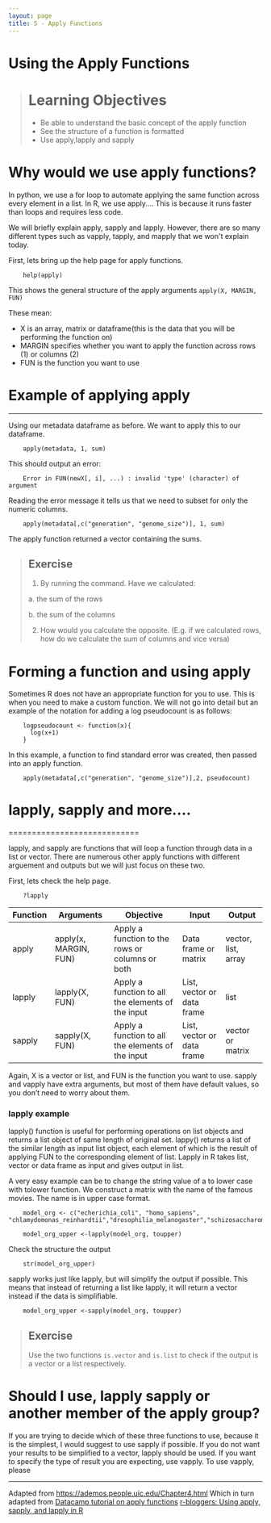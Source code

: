 ```yaml
---
layout: page
title: 5 - Apply Functions
---
```


Using the Apply Functions
===========================
 
> Learning Objectives
> ====================
> * Be able to understand the basic concept of the apply function 
> * See the structure of a function is formatted
> * Use apply,lapply and sapply 


# Why would we use apply functions?
In python, we use a for loop to automate applying the same function across every element in a list. In R, we use apply....
This is because it runs faster than loops and requires less code.

We will briefly explain apply, sapply and lapply. However, there are so many different types such as vapply, tapply, and mapply that we won't explain today.

First, lets bring up the help page for apply functions.
```
    help(apply)
```

This shows the general structure of the apply arguments `apply(X, MARGIN, FUN)`

These mean:
-  X is an array, matrix or dataframe(this is the data that you will be performing the function on)
-   MARGIN specifies whether you want to apply the function across rows (1) or columns (2)
-   FUN is the function you want to use

# Example of applying apply
---------------------------

Using our metadata dataframe as before. We want to apply this to our dataframe. 

```
    apply(metadata, 1, sum)
```
This should output an error:
```
    Error in FUN(newX[, i], ...) : invalid 'type' (character) of argument
```

Reading the error message it tells us that we need to subset for only the numeric columns. 

```
    apply(metadata[,c("generation", "genome_size")], 1, sum)

```
The apply function returned a vector containing the sums.

 
> Exercise
> --------
> 1. By running the command. Have we calculated:
>    
>   a. the sum of the rows
> 
>   b. the sum of the columns
> 
> 2. How would you calculate the opposite. (E.g. if we calculated rows, how do we calculate the sum of columns and vice versa)


# Forming a function and using apply
Sometimes R does not have an appropriate function for you to use. This is when you need to make a custom function.  We will not go into detail but an example of the notation for adding a log pseudocount is as follows:

```
    logpseudocount <- function(x){
      log(x+1)
    }

```
  
  In this example, a function to find standard error was created, then passed into an apply function.

```
    apply(metadata[,c("generation", "genome_size")],2, pseudocount)

```

# lapply, sapply and more....
============================

lapply, and sapply are functions that will loop a function through data in a list or vector. There are numerous other apply functions with different arguement and outputs but we will just focus on these two.

First, lets check the help page.
```
    ?lapply
```

| Function | Arguments             | Objective                                         | Input                      | Output              |
| -------- | --------------------- | ------------------------------------------------- | -------------------------- | ------------------- |
| apply    | apply(x, MARGIN, FUN) | Apply a function to the rows or columns or both   | Data frame or matrix       | vector, list, array |
| lapply   | lapply(X, FUN)        | Apply a function to all the elements of the input | List, vector or data frame | list                |
| sapply   | sapply(X, FUN)        | Apply a function to all the elements of the input | List, vector or data frame | vector or matrix    |


Again, X is a vector or list, and FUN is the function you want to use. sapply and vapply have extra arguments, but most of them have default values, so you don’t need to worry about them. 

### lapply example
lapply() function is useful for performing operations on list objects and returns a list object of same length of original set. lappy() returns a list of the similar length as input list object, each element of which is the result of applying FUN to the corresponding element of list. Lapply in R takes list, vector or data frame as input and gives output in list.

A very easy example can be to change the string value of a  to lower case with tolower function. We construct a matrix with the name of the famous movies. The name is in upper case format.

```
    model_org <- c("echerichia_coli", "homo_sapiens", "chlamydomonas_reinhardtii","drosophilia_melanogaster","schizosaccharomyces_pombe","Saccharomyces_cerevisiae","arabidopsis_thaliana","cavia_porcellus","xenopus_laevis","nothobranchius_furzeri","xenopus_laevis","rattus_norvegicus","danio_rerio")

    model_org_upper <-lapply(model_org, toupper)
```

Check the structure the output

```
    str(model_org_upper)

```

sapply works just like lapply, but will simplify the output if possible. This means that instead of returning a list like lapply, it will return a vector instead if the data is simplifiable.

```
    model_org_upper <-sapply(model_org, toupper)

```

 
> Exercise
> --------
>   Use the two functions `is.vector` and `is.list` to check if the output is a vector or a list respectively. 
>
> 

# Should I use, lapply sapply or another member of the apply group?

If you are trying to decide which of these three functions to use, because it is the simplest, I would suggest to use sapply if possible. If you do not want your results to be simplified to a vector, lapply should be used. If you want to specify the type of result you are expecting, use vapply. To use vapply, please




***
Adapted from https://ademos.people.uic.edu/Chapter4.html
Which in turn adapted from 
[Datacamp tutorial on apply functions](https://www.datacamp.com/community/tutorials/r-tutorial-apply-family)
[r-bloggers: Using apply, sapply, and lapply in R](https://www.r-bloggers.com/using-apply-sapply-lapply-in-r/)

